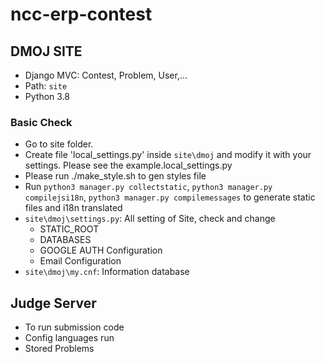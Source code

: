 # ncc-erp-contest

## DMOJ SITE

- Django MVC: Contest, Problem, User,...
- Path: `site`
- Python 3.8

### Basic Check

- Go to site folder.
- Create file 'local_settings.py' inside `site\dmoj` and modify it with your settings. Please see the example.local_settings.py
- Please run ./make_style.sh to gen styles file
- Run `python3 manager.py collectstatic`, `python3 manager.py compilejsi18n`, `python3 manager.py compilemessages` to generate static files and i18n translated
- `site\dmoj\settings.py`: All setting of Site, check and change
  - STATIC_ROOT
  - DATABASES
  - GOOGLE AUTH Configuration
  - Email Configuration
- `site\dmoj\my.cnf`: Information database

## Judge Server

- To run submission code
- Config languages run
- Stored Problems
